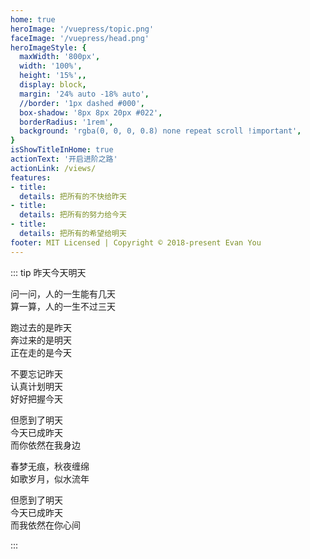 ```yaml
---
home: true
heroImage: '/vuepress/topic.png'
faceImage: '/vuepress/head.png'
heroImageStyle: {
  maxWidth: '800px',
  width: '100%',
  height: '15%',,
  display: block,
  margin: '24% auto -18% auto',
  //border: '1px dashed #000',
  box-shadow: '8px 8px 20px #022',
  borderRadius: '1rem',
  background: 'rgba(0, 0, 0, 0.8) none repeat scroll !important',
}
isShowTitleInHome: true
actionText: '开启进阶之路'
actionLink: /views/
features:
- title: 
  details: 把所有的不快给昨天
- title: 
  details: 把所有的努力给今天
- title: 
  details: 把所有的希望给明天
footer: MIT Licensed | Copyright © 2018-present Evan You
---
```


<Clock/>

::: tip 昨天今天明天

问一问，人的一生能有几天 <br/>
算一算，人的一生不过三天 <br/>

跑过去的是昨天 <br/>
奔过来的是明天 <br/>
正在走的是今天 <br/>

不要忘记昨天 <br/>
认真计划明天 <br/>
好好把握今天 <br/>

但愿到了明天 <br/>
今天已成昨天 <br/>
而你依然在我身边 <br/>

春梦无痕，秋夜缠绵 <br/>
如歌岁月，似水流年 <br/>

但愿到了明天 <br/>
今天已成昨天 <br/>
而我依然在你心间  

:::



<style>
.home .content__default:not(.custom) {
  max-width: 100% !important;
  margin: 0  !important;
  padding: 0 !important;
}
.home .hero h1 {
    display: none;
}
.home img {
   transform: scale(0.8,0.8) !important;
}
.home .feature p {
    color: #476582 !important;
}
.home .hero .description {
    color: #476582 !important;
}
.wrap {
    display: flex;
    justify-content: center;
    align-items: center;
    width: 100%;
    height: 200px;
    min-height: 10vh;
    background: transparent none repeat scroll!important;
    position: fixed;
    top: -120%;
    left: -1%;
}


@media screen and (max-width: 700px){
  .wrap {
    top:-107%;
    transform: scale(0.68,0.58);
  }
  .clock {
    background: rgba(0, 0, 0, 0) none repeat scroll !important;
    background-image: url() !important;
  }
  .home img {    
    margin: 24% auto -6% auto !important;
  }
  .home .feature {
    width: 100%;
    text-align: center;
    color: rgb(71, 101, 130) !important;
    padding: 5px !important;
    margin: -12px;
    margin-left: 0px;
  }
}

</style>

<script type="text/javascript">
  // mounted: {
  //   var hero = document.getElementByclassName("hero");

  // },
  // methods: {
  //   $('#sky').on('mousemove', function(e) {
  // //公式
  //     var offsetX = e.clientX / window.innerWidth - 0.5,
  //         offsetY = e.clientY / window.innerHeight - 0.5;
  //   var _left = -40 * offsetX;    //如果想动的幅度更大，可以调整 -40 的值
  //   var _top = -40 * offsetY;     //如果想动的幅度更大，可以调整 -40 的值
  //   //应用公式
  //   $('#sky img').css('left',60+_left*0.3).css('top',_top*0.3);  //将您的left值和top值先+此数值，*的小数越大，动的越大，否则越小
  //   $('#sky span').css('left',60+_left*3).css('top',180+_top*3); //将您的left值和top值先+此数值，*的小数越大，动的越大，否则越小
  //   $('#sky p').css('left',50+_left*1.5).css('top',230+_top*1.5); //将您的left值和top值先+此数值，*的小数越大，动的越大，否则越小
  // });
  // }
</script>